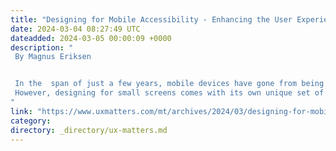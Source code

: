 ```yaml
---
title: "Designing for Mobile Accessibility - Enhancing the User Experience on Small Screens"
date: 2024-03-04 08:27:49 UTC
dateadded: 2024-03-05 00:00:09 +0000
description: "
 By Magnus Eriksen 


 In the  span of just a few years, mobile devices have gone from being useful gadgets to essential lifelines. They seamlessly bridge the gap between the physical and digital realms, making information and services readily accessible to their users at all times. And yet, our appreciation of this convenience often overlooks a crucial aspect of the user experience: mobile accessibility. It’s vital to understand that designing for mobile isn’t just about aesthetics or functionality; it’s about inclusivity. 
 However, designing for small screens comes with its own unique set of challenges and opportunities. Designing for the reduced screen real estate of mobile devices demands both creativity and precision. Every pixel counts, and every interaction matters. Mobile design is a balancing act between functionality and simplicity, in which the goal is to create a user experience that is easy to use for all. Read More 
"
link: "https://www.uxmatters.com/mt/archives/2024/03/designing-for-mobile-accessibility-enhancing-the-user-experience-on-small-screens.php"
category:
directory: _directory/ux-matters.md
---
```


